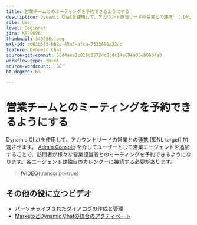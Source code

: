 ```yaml
---
title: 営業チームとのミーティングを予約できるようにする
description: Dynamic Chatを使用して、アカウント担当リードの営業との連携  [!DNL target]  促進します。
role: User
level: Beginner
jira: KT-9696
thumbnail: 340258.jpeg
exl-id: ad61b583-b62a-45a3-afca-7533891a224b
feature: Dynamic Chat
source-git-commit: 63d4aea1c818d35724c0cdc14e69ea00eb06b4a0
workflow-type: tm+mt
source-wordcount: '88'
ht-degree: 6%

---
```


# 営業チームとのミーティングを予約できるようにする

Dynamic Chatを使用して、アカウントリードの営業との連携 [!DNL target] 加速させます。 [Admin Console](https://adminconsole.adobe.com/) を介してユーザーとして営業エージェントを追加することで、訪問者が様々な営業担当者とのミーティングを予約できるようになります。各エージェントは独自のカレンダーに接続する必要があります。

>[!VIDEO](https://video.tv.adobe.com/v/340258/?quality=12&learn=on){transcript=true}

## その他の役に立つビデオ

* [パーソナライズされたダイアログの作成と管理](dialogue-management.md)
* [MarketoとDynamic Chatの統合のアクティベート](marketo-integration.md)
